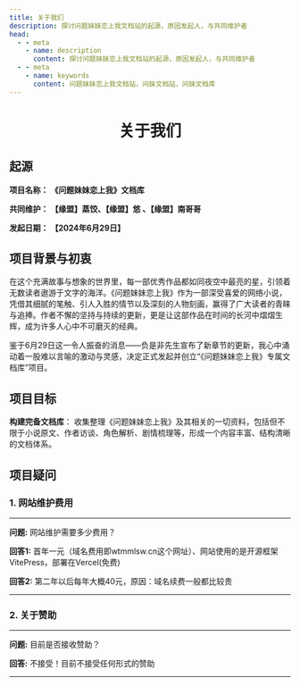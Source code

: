 ```yaml
---
title: 关于我们
description: 探讨问题妹妹恋上我文档站的起源，原因发起人，与共同维护者
head: 
  - - meta
    - name: description
      content: 探讨问题妹妹恋上我文档站的起源，原因发起人，与共同维护者
  - - meta
    - name: keywords
      content: 问题妹妹恋上我文档站，问妹文档站，问妹文档库
---
```



# <center>关于我们</center>

## 起源

**项目名称：** **《问题妹妹恋上我》文档库**

**共同维护：** **【缘盟】蒸饺、【缘盟】悠 、【缘盟】南哥哥**

**发起日期：**   **【2024年6月29日】**

## 项目背景与初衷

在这个充满故事与想象的世界里，每一部优秀作品都如同夜空中最亮的星，引领着无数读者遨游于文字的海洋。《问题妹妹恋上我》作为一部深受喜爱的网络小说，凭借其细腻的笔触、引人入胜的情节以及深刻的人物刻画，赢得了广大读者的青睐与追捧。作者不懈的坚持与持续的更新，更是让这部作品在时间的长河中熠熠生辉，成为许多人心中不可磨灭的经典。

鉴于6月29日这一令人振奋的消息——负是非先生宣布了新章节的更新，我心中涌动着一股难以言喻的激动与灵感，决定正式发起并创立“《问题妹妹恋上我》专属文档库”项目。

## 项目目标

**构建完备文档库**： 收集整理《问题妹妹恋上我》及其相关的一切资料，包括但不限于小说原文、作者访谈、角色解析、剧情梳理等，形成一个内容丰富、结构清晰的文档体系。





## 项目疑问

###  1. **网站维护费用**

---

**问题:** 网站维护需要多少费用？

**回答1:** 首年一元（域名费用即wtmmlsw.cn这个网址）、网站使用的是开源框架VitePress，部署在Vercel(免费)

**回答2:** 第二年以后每年大概40元，原因：域名续费一般都比较贵

---

###  2. **关于赞助**

---

**问题:** 目前是否接收赞助？

**回答:** 不接受！目前不接受任何形式的赞助


---
